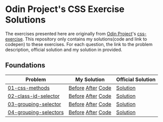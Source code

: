 # Odin Project's CSS Exercise Solutions

The exercises presented here are originally from [Odin Project](https://www.theodinproject.com/)'s [css-exercise](https://github.com/TheOdinProject/css-exercises). This repository only contains my solutions(code and link to codepen) to these exercises. For each question, the link to the problem description, official solution and my solution in provided.

## Foundations

| Problem | My Solution | Official Solution |
| -------- | ---------- | --------- |
| [01-css-methods](https://github.com/TheOdinProject/css-exercises/tree/main/foundations/01-css-methods#readme) | [Before](https://codepen.io/saritkdas1729/pen/jOKXoPo) [After](https://codepen.io/saritkdas1729/pen/yLEGWqO) [Code](./foundations/01-css-methods/) | [Solution](https://github.com/TheOdinProject/css-exercises/tree/main/foundations/01-css-methods/solution) |
| [02-class-id-selector](https://github.com/TheOdinProject/css-exercises/tree/main/foundations/02-class-id-selectors) | [Before](https://codepen.io/saritkdas1729/pen/MWXZNzM) [After](https://codepen.io/saritkdas1729/pen/JjZxPry) [Code](./foundations/02-class-id-selector/) | [Solution](https://github.com/TheOdinProject/css-exercises/tree/main/foundations/02-class-id-selectors/solution) |
| [03-grouping-selector](https://github.com/TheOdinProject/css-exercises/tree/main/foundations/03-grouping-selectors) | [Before](https://codepen.io/saritkdas1729/pen/bGKzbQb) [After](https://codepen.io/saritkdas1729/pen/gOKqOZr) [Code](./foundations/03-grouping-selector/) | [Solution](https://github.com/TheOdinProject/css-exercises/tree/main/foundations/03-grouping-selectors/solution) |
| [04-grouping-selectors](https://github.com/TheOdinProject/css-exercises/tree/main/foundations/04-chaining-selectors#chaining-selectors) | [Before](https://codepen.io/saritkdas1729/pen/LYrqOao) [After](https://codepen.io/saritkdas1729/pen/poKGdBp) [Code](./foundations/04-grouping-selectors/) | [Solution](https://github.com/TheOdinProject/css-exercises/tree/main/foundations/04-chaining-selectors/solution) |
